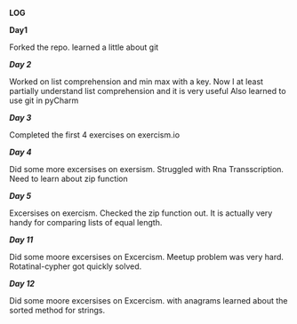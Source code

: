 **LOG**

**Day1**

Forked the repo. learned a little about git

***Day 2***

Worked on list comprehension and min max with a key. Now I at least partially understand list comprehension
and it is very useful
Also learned to use git in pyCharm

***Day 3***

Completed the first 4 exercises on exercism.io 

***Day 4***

Did some more excersises on exersism. Struggled with Rna Transscription. Need to learn about zip function

***Day 5***

Excersises on exercism. Checked the zip function out. It is actually very handy for comparing lists of equal length.

***Day 11***

Did some moore excersises on Excercism. Meetup problem was very hard. Rotatinal-cypher got quickly solved. 

***Day 12***

Did some moore excersises on Excercism. with anagrams learned about the sorted method for strings. 
